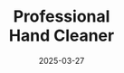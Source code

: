 ---
type: product
layout: product
date: 2025-03-27
sitemap:
  priority: 1
  changefreq: "weekly"

# SEO metadata
seoTitleSuffix: "Industrial Strength Soap Near Me"
seoDescription: >-
  Discover Professional Hand Cleaner from Nutcracker Pro—tough on grease, gentle on hands. Ideal for North Dakota mechanics, auto shops, and dealerships. Fast shipping and bulk options available.

# Page content
title: "Professional <br> **Hand Cleaner**"
titlePrefix: "North Dakota’s Choice for"
description: >-
  Get Professional Hand Cleaner for North Dakota auto shops and mechanics. Tough on grime, easy on skin with emollients. Perfect for daily use in dealerships and service centers—fast shipping included!

# benefitsContent
benefitsImages:
  - image: /images/handcleaner/product-despencer.jpg
    alt: "Professional Hand Cleaner Dispenser for North Dakota Shops"
  - image: /images/handcleaner/product-details.jpg
    alt: "Professional Hand Cleaner Variants for Mechanics"

benefitsBlocks:
  - title: "North Dakota Mechanics’ Favorite"
    text: >-
      Professional Hand Cleaner is built for North Dakota auto shops. It tackles grease and oil fast, keeping mechanics’ hands clean without drying them out—perfect for daily use in tough conditions.
  - title: "Skin-Friendly Cleaning Power"
    text: >-
      This shop-grade hand cleaner conditions hands with every wash. North Dakota technicians love its emollient-rich formula that prevents chapping, even in cold, dry prairie winters.
  - title: "Eco-Safe Walnut Shells"
    text: >-
      Made with biodegradable walnut shells, this heavy-duty hand cleaner is eco-friendly. North Dakota service centers choose it for sustainable cleaning that doesn’t skimp on strength.
  - title: "Tough Grime, Easy Solution"
    text: >-
      From oil to paint, Professional Hand Cleaner handles it all. Ideal for North Dakota dealerships and garages needing versatile, professional cleaning for multiple shop tasks.
  - title: "No Slippery Residue"
    text: >-
      Unlike other soaps, this leaves hands clean, not greasy. North Dakota mechanics can get back to work fast without worrying about slippery tools or parts after washing.
  - title: "Bulk Savings for North Dakota Shops"
    text: >-
      Super-concentrated for cost savings, this hand cleaner lasts longer. North Dakota auto repair shops cut restocking costs with wholesale mechanic supplies built for high-volume use.
  - title: "Fast Shipping to North Dakota"
    text: >-
      Get Professional Hand Cleaner delivered quick to your North Dakota service center. Reliable supply keeps your shop stocked with automotive maintenance tools and consumables.
  - title: "Heavy-Use Durability"
    text: >-
      Built for diesel mechanics and body shops, this industrial-strength hand cleaner stands up to North Dakota’s toughest jobs. Perfect for fleet service supplies and daily garage use.
  - title: "North Dakota Shop Essential"
    text: >-
      North Dakota auto shops trust this professional hand cleaner for its cleaning power and skin safety. A must-have for technician safety equipment and regular-use shop materials.

# testimonials section
testimonials:
  items:
    - name: "Jake"
      text: >-
        I run a garage in Fargo, and this hand cleaner’s a game changer. Gets grease off quick, doesn’t dry my hands out. Best soap for North Dakota mechanics like me—worth every buck!
    - name: "Tina"
      text: >-
        My shop in Bismarck uses this daily. It’s tough on oil and grime but gentle on skin. Fast shipping to North Dakota keeps us stocked. Can’t beat it for auto shop supplies!
    - name: "Cody"
      text: >-
        Been using this in my Minot repair shop. Cleans diesel gunk off easy, no harsh smell. Hands feel good after, not rough. Great for mechanic tools for sale in North Dakota.
    - name: "Sara"
      text: >-
        I manage a dealership in Grand Forks. This soap’s perfect—cuts through dirt fast and keeps techs happy. Bulk shop supplies in North Dakota don’t get better than this!
    - name: "Pete"
      text: >-
        Work on cars in Dickinson, and this cleaner’s the real deal. No greasy feel, just clean hands. North Dakota auto repair supplies like this save time and hassle every day.
    - name: "Lila"
      text: >-
        My husband’s a mechanic in Jamestown. He loves how this soap gets paint off without scrubbing hard. Best hand cleaner for North Dakota shops—skin stays soft too!
    - name: "Randy"
      text: >-
        I’m a diesel tech in Williston. This soap cleans fast, even on tough jobs. Hands don’t crack in the cold. North Dakota mechanic supplies don’t get more reliable than this.
    - name: "Kara"
      text: >-
        Our service center in Mandan swears by this. It’s strong, eco-friendly, and gentle. Fast delivery workshop supplies in North Dakota keep us running smooth all year.
    - name: "Tom"
      text: >-
        Used this in my Devils Lake shop for months. Beats other soaps—grime’s gone quick, no residue. North Dakota car shop protection gear starts with this cleaner!

# FAQ section
faq:
  questions:
    - question: "What grime does Professional Hand Cleaner remove?"
      answer: >-
        It tackles grease, oil, ink, paint, tar, and glue with ease. North Dakota mechanics and auto shops rely on this heavy-duty hand cleaner for fast, effective cleaning daily.
    - question: "Is it safe for dry North Dakota skin?"
      answer: >-
        Yes, its emollient-rich formula conditions hands, preventing dryness even in North Dakota’s harsh winters. Perfect for mechanics needing gentle auto shop tools near me.
    - question: "Can dealerships use it?"
      answer: >-
        Absolutely! It’s ideal for dealership supplies in North Dakota, cleaning tough grime while keeping techs’ hands healthy. Great for service center products statewide.
    - question: "Does it leave a scent or color?"
      answer: >-
        No, it’s dye-free and fragrance-free. North Dakota auto repair shops love this natural cleaner for its simplicity and power—perfect for mechanic safety products.
    - question: "Why walnut shells in the formula?"
      answer: >-
        Walnut shells are eco-friendly and biodegradable, unlike harsh synthetics. North Dakota shops choose this for sustainable, high-performance cleaning that’s gentle too.
    - question: "How does it compare to the chemical soaps available in North Dakota?"
      answer: >-
        It skips harsh chemicals, reducing irritation and costs for North Dakota garages. Professional Hand Cleaner offers safe, cost-saving auto supplies for daily use.
    - question: "Good for bulk orders in North Dakota?"
      answer: >-
        Yes, its concentrated formula saves money on wholesale mechanic supplies in North Dakota. Auto shops and dealerships get long-lasting value with fast shipping.
    - question: "How fast is shipping to North Dakota?"
      answer: >-
        Fast delivery ensures North Dakota service centers stay stocked. This hand cleaner arrives quick, keeping your shop ready with automotive workshop equipment.

---